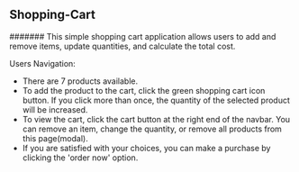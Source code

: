 ## Shopping-Cart

####### This simple shopping cart application allows users to add and remove items, update quantities, and calculate the total cost.

Users Navigation:

* There are 7 products available.
* To add the product to the cart, click the green shopping cart icon button.  If you click more than once, the quantity of the selected product will be increased.
* To view the cart, click the cart button at the right end of the navbar. You can remove an item, change the quantity, or remove all products from this page(modal).
* If you are satisfied with your choices, you can make a purchase by clicking the 'order now' option.
